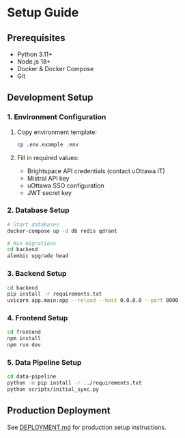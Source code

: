 # Setup Guide

## Prerequisites

- Python 3.11+
- Node.js 18+
- Docker & Docker Compose
- Git

## Development Setup

### 1. Environment Configuration

1. Copy environment template:
   ```bash
   cp .env.example .env
   ```

2. Fill in required values:
   - Brightspace API credentials (contact uOttawa IT)
   - Mistral API key
   - uOttawa SSO configuration
   - JWT secret key

### 2. Database Setup

```bash
# Start databases
docker-compose up -d db redis qdrant

# Run migrations
cd backend
alembic upgrade head
```

### 3. Backend Setup

```bash
cd backend
pip install -r requirements.txt
uvicorn app.main:app --reload --host 0.0.0.0 --port 8000
```

### 4. Frontend Setup

```bash
cd frontend
npm install
npm run dev
```

### 5. Data Pipeline Setup

```bash
cd data-pipeline
python -m pip install -r ../requirements.txt
python scripts/initial_sync.py
```

## Production Deployment

See [DEPLOYMENT.md](DEPLOYMENT.md) for production setup instructions.
